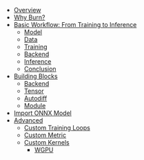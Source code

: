 - [Overview](./overview.md)
- [Why Burn?](./motivation.md)
- [Basic Workflow: From Training to Inference](./basic-workflow/README.md)
  - [Model](./basic-workflow/model.md)
  - [Data](./basic-workflow/data.md)
  - [Training](./basic-workflow/training.md)
  - [Backend](./basic-workflow/backend.md)
  - [Inference](./basic-workflow/inference.md)
  - [Conclusion](./basic-workflow/conclusion.md)
- [Building Blocks](./building-blocks/README.md)
  - [Backend](./building-blocks/backend.md)
  - [Tensor](./building-blocks/tensor.md)
  - [Autodiff](./building-blocks/autodiff.md)
  - [Module](./building-blocks/module.md)
- [Import ONNX Model]()
- [Advanced](./advanced/README.md)
  - [Custom Training Loops]()
  - [Custom Metric]()
  - [Custom Kernels](./advanced/custom-kernels.md)
    - [WGPU]()
